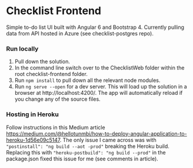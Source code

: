 # Checklist Frontend

Simple to-do list UI built with Angular 6 and Bootstrap 4. Currently pulling data from API hosted in Azure (see checklist-postgres repo).

### Run locally
1. Pull down the solution.
2. In the command line switch over to the ChecklistWeb folder within the root checklist-frontend folder.
3. Run `npm install` to pull down all the relevant node modules.
4. Run `ng serve --open` for a dev server. This will load up the solution in a browser at http://localhost:4200/. The app will automatically reload if you change any of the source files.

### Hosting in Heroku
Follow instructions in this Medium article https://medium.com/@hellotunmbi/how-to-deploy-angular-application-to-heroku-1d56e09c5147. The only issue I came across was with `"postinstall": "ng build --aot -prod"` breaking the Heroku build. Replacing this with `"heroku-postbuild": "ng build --prod"` in the package.json fixed this issue for me (see comments in article).
